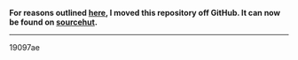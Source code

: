 **For reasons outlined [here][autopilot], I moved this repository off GitHub.
It can now be found on [sourcehut][sourcehut].**

[autopilot]: https://github.com/juni2k/autopilot#motivation
[sourcehut]: https://git.sr.ht/~juni/juniscrobble

---

19097ae
